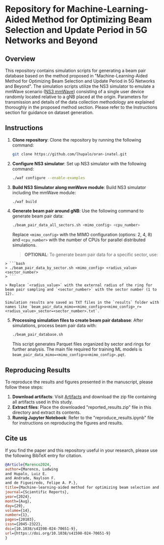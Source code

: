 # Repository for Machine-Learning-Aided Method for Optimizing Beam Selection and Update Period in 5G Networks and Beyond

## Overview

This repository contains simulation scripts for generating a beam pair database based on the method proposed in "Machine-Learning-Aided Method for Optimizing Beam Selection and Update Period in 5G Networks and Beyond". The simulation scripts utilize the NS3 simulator to emulate a mmWave scenario ([NS3 mmWave](https://github.com/nyuwireless-unipd/ns3-mmwave)) consisting of a single user device randomly located relative to a gNB placed at the origin. Parameters for transmission and details of the data collection methodology are explained thoroughly in the proposed method section. Please refer to the Instructions section for guidance on dataset generation.

## Instructions

1. **Clone repository**: Clone the repository by running the following command:

    ```bash
    git clone https://github.com/lhupalo/oran-inatel.git
    ```

2. **Configure NS3 simulator**: Set up NS3 simulator with the following command:

    ```bash
    ./waf configure --enable-examples
    ```

3. **Build NS3 Simulator along mmWave module**: Build NS3 simulator including the mmWave module:

    ```bash
    ./waf build
    ```

4. **Generate beam pair around gNB**: Use the following command to generate beam pair data:

    ```bash
    ./beam_pair_data_all_sectors.sh <mimo_config> <cpu_number>
    ```

    Replace `<mimo_config>` with the MIMO configuration (options: 2, 4, 8) and `<cpu_number>` with the number of CPUs for parallel distributed simulations.

    >**OPTIONAL**: To generate beam pair data for a specific sector, use:
>
    > ```bash
    > ./beam_pair_data_by_sector.sh <mimo_config> <radius_value> <sector_number>
    > ```
>
    > Replace `<radius_value>` with the external radius of the ring for beam pair sampling and `<sector_number>` with the sector number (1 to 12).

    Simulation results are saved as TXT files in the `results` folder with names like `beam_pair_data_mimo=<mimo_config>x<mimo_config>_r=<radius_value>_sector=<sector_number>.txt`.

5. **Processing simulation files to create beam pair database**: After simulations, process beam pair data with:

    ```bash
    ./beam_pair_database.sh
    ```

    This script generates Parquet files organized by sector and rings for further analysis. The main file required for training ML models is `beam_pair_data_mimo=<mimo_config>x<mimo_config>.pqt`.

## Reproducing Results

To reproduce the results and figures presented in the manuscript, please follow these steps:

1. **Download artifacts**: Visit [Artifacts](https://drive.google.com/file/d/1tiQb5DxJHROuh8QkSgJyTMgb80n5qaqz/view?usp=sharing) and download the zip file containing all artifacts used in this study.
2. **Extract files**: Place the downloaded "reported_results.zip" file in this directory and extract its contents.
3. **Runnig Jupyter Notebook**: Refer to the "reproduce_results.ipynb" file for instructions on reproducing the figures and results.

## Cite us

If you find the paper and this repository useful in your research, please use the following BibTeX entry for citation.

```BibTeX
@Article{Marenco2024,
author={Marenco, Ludwing
and Hupalo, Luiz E.
and Andrade, Naylson F.
and de Figueiredo, Felipe A. P.},
title={Machine-learning-aided method for optimizing beam selection and update period in 5G networks and beyond},
journal={Scientific Reports},
year={2024},
month={Aug},
day={29},
volume={14},
number={1},
pages={20103},
issn={2045-2322},
doi={10.1038/s41598-024-70651-9},
url={https://doi.org/10.1038/s41598-024-70651-9}
}
```
